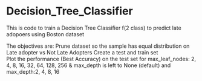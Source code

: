 # Decision_Tree_Classifier

This is code to train a Decision Tree Classifier f(2 class) to predict late adopoers using Boston dataset 


The objectives are:
Prune dataset so the sample has equal distribution on Late adopter vs Not Late Adopters 
Create a test and train set  
Plot the performance (Best Accuracy) on the test set for 
    max_leaf_nodes: 2, 4, 8, 16, 32, 64, 128, 256 & max_depth is left to None (default)  and 
    max_depth:2, 4, 8, 16 
